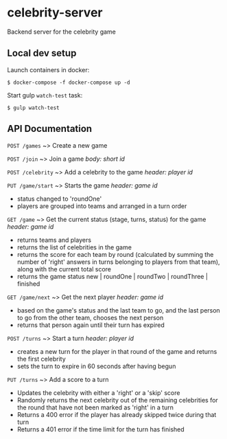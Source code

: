 # celebrity-server
Backend server for the celebrity game

## Local dev setup

Launch containers in docker:

`$ docker-compose -f docker-compose up -d`

Start gulp `watch-test` task:

`$ gulp watch-test`

## API Documentation

`POST /games` ~> Create a new game

`POST /join` ~> Join a game
_body: short id_

`POST /celebrity` ~> Add a celebrity to the game
_header: player id_

`PUT /game/start` ~> Starts the game
_header: game id_
- status changed to 'roundOne'
- players are grouped into teams and arranged in a turn order

`GET /game` ~> Get the current status (stage, turns, status) for the game
_header: game id_
- returns teams and players
- returns the list of celebrities in the game
- returns the score for each team by round (calculated by summing the number of 'right' answers in turns belonging to players from that team), along with the current total score
- returns the game status new | roundOne | roundTwo | roundThree | finished

`GET /game/next` ~> Get the next player
_header: game id_
- based on the game's status and the last team to go, and the last person to go from the other team, chooses the next person
- returns that person again until their turn has expired

`POST /turns` ~> Start a turn
_header: player id_
- creates a new turn for the player in that round of the game and returns the first celebrity
- sets the turn to expire in 60 seconds after having begun

`PUT /turns` ~> Add a score to a turn
- Updates the celebrity with either a 'right' or a 'skip' score
- Randomly returns the next celebrity out of the remaining celebrities for the round that have not been marked as 'right' in a turn
- Returns a 400 error if the player has already skipped twice during that turn
- Returns a 401 error if the time limit for the turn has finished

